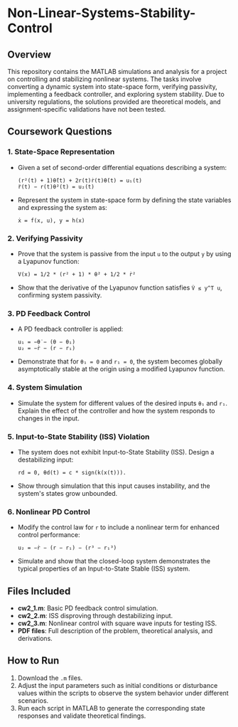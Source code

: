 # Non-Linear-Systems-Stability-Control

## Overview
This repository contains the MATLAB simulations and analysis for a project on controlling and stabilizing nonlinear systems. The tasks involve converting a dynamic system into state-space form, verifying passivity, implementing a feedback controller, and exploring system stability. Due to university regulations, the solutions provided are theoretical models, and assignment-specific validations have not been tested.

## Coursework Questions

### 1. State-Space Representation
- Given a set of second-order differential equations describing a system:
  ```
  (r²(t) + 1)θ̈(t) + 2r(t)ṙ(t)θ̇(t) = u₁(t)
  r̈(t) − r(t)θ̇²(t) = u₂(t)
  ```
- Represent the system in state-space form by defining the state variables and expressing the system as:
  ```
  ẋ = f(x, u), y = h(x)
  ```

### 2. Verifying Passivity
- Prove that the system is passive from the input `u` to the output `y` by using a Lyapunov function:
  ```
  V(x) = 1/2 * (r² + 1) * θ̇² + 1/2 * ṙ²
  ```
- Show that the derivative of the Lyapunov function satisfies `V̇ ≤ y^T u`, confirming system passivity.

### 3. PD Feedback Control
- A PD feedback controller is applied:
  ```
  u₁ = −θ̇ − (θ − θ₁)
  u₂ = −ṙ − (r − r₁)
  ```
- Demonstrate that for `θ₁ = 0` and `r₁ = 0`, the system becomes globally asymptotically stable at the origin using a modified Lyapunov function.

### 4. System Simulation
- Simulate the system for different values of the desired inputs `θ₁` and `r₁`. Explain the effect of the controller and how the system responds to changes in the input.

### 5. Input-to-State Stability (ISS) Violation
- The system does not exhibit Input-to-State Stability (ISS). Design a destabilizing input:
  ```
  rd = 0, θd(t) = c * sign(k(x(t))).
  ```
- Show through simulation that this input causes instability, and the system's states grow unbounded.

### 6. Nonlinear PD Control
- Modify the control law for `r` to include a nonlinear term for enhanced control performance:
  ```
  u₂ = −ṙ − (r − r₁) − (r³ − r₁³)
  ```
- Simulate and show that the closed-loop system demonstrates the typical properties of an Input-to-State Stable (ISS) system.

## Files Included
- **cw2_1.m**: Basic PD feedback control simulation.
- **cw2_2.m**: ISS disproving through destabilizing input.
- **cw2_3.m**: Nonlinear control with square wave inputs for testing ISS.
- **PDF files**: Full description of the problem, theoretical analysis, and derivations.

## How to Run
1. Download the `.m` files.
2. Adjust the input parameters such as initial conditions or disturbance values within the scripts to observe the system behavior under different scenarios.
3. Run each script in MATLAB to generate the corresponding state responses and validate theoretical findings.
